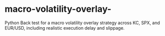 # macro-volatility-overlay-
Python Back test for a macro volatility overlay strategy across KC, SPX, and EUR/USD, including realistic execution delay and slippage.
